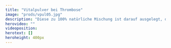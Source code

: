 ```yaml
---
title: "Vitalpulver bei Thrombose"
image: "prods/vpul05.jpg"
description: "Diese zu 100% natürliche Mischung ist darauf ausgelegt, die Thrombosebeschwerden zu lindern."
herovideo: ""
videoposition:
herotext: []
heroheight: 400px
---
```

